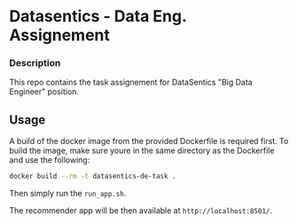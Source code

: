 # Datasentics - Data Eng. Assignement

### Description
This repo contains the task assignement for DataSentics "Big Data Engineer" position.

## Usage

A build of the docker image from the provided Dockerfile is required first.
To build the image, make sure youre in the same directory as the Dockerfile and use the following:
```bash
docker build --rm -t datasentics-de-task .
```

Then simply run the `run_app.sh`.

The recommender app will be then available at `http://localhost:8501/`.